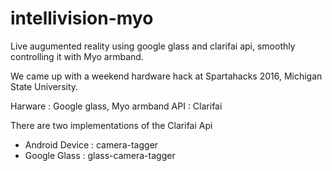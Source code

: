 # intellivision-myo
Live augumented reality using google glass and clarifai api, smoothly controlling it with Myo armband.

We came up with a weekend hardware hack at Spartahacks 2016, Michigan State University.

Harware : Google glass, Myo armband
API : Clarifai

There are two implementations of the Clarifai Api 
  
  * Android Device : camera-tagger
  * Google Glass : glass-camera-tagger

